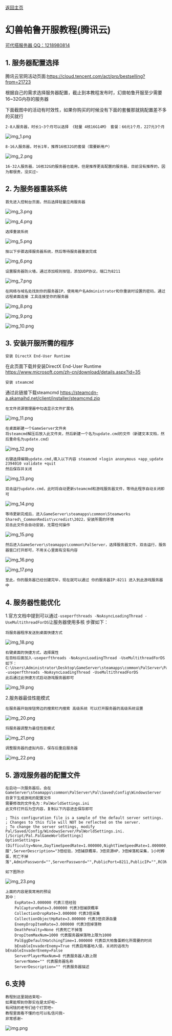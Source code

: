 [返回主页]()

# 幻兽帕鲁开服教程(腾讯云)

[可代搭服务器 QQ：1218980814](https://qm.qq.com/q/Q2so9bHBMk)

## 1. 服务器配置选择

腾讯云官网活动页面:https://cloud.tencent.com/act/pro/bestselling?from=21723

根据自己的需求选择服务器配置，截止到本教程发布时，幻兽帕鲁开服至少需要16~32G内存的服务器

下面截图中的活动有时效性，如果你购买的时候没有下面的套餐那就挑配置差不多的买就行

    2-8人服务器，时长1~3个月可以选择 《轻量 4核16G14M》 套餐：66元1个月，227元3个月

![img_1.png](PalServerGuide/img_1.png)

    8-16人服务器，时长1年，推荐16核32G的套餐（需要新用户）

![img_2.png](PalServerGuide/img_2.png)

    16-32人服务器，16核32G的服务器也能用，但是推荐更高配置的服务器，目前没有推荐的，因为都很贵，没买过~

## 2. 为服务器重装系统

    首先进入控制台页面，然后选择轻量应用服务器

![img_3.png](PalServerGuide/img_3.png)

![img_4.png](PalServerGuide/img_4.png)

    选择重装系统

![img_5.png](PalServerGuide/img_5.png)

    按以下步骤选择服务器系统，然后等待服务器重装完成

![img_6.png](PalServerGuide/img_6.png)

    设置服务器防火墙，通过添加规则按钮，添加UDP协议，端口为8211

![img_7.png](PalServerGuide/img_7.png)

    在网络与域名处找到你的服务器IP，使用用户名Administrator和你重装时设置的密码，通过 远程桌面连接 工具连接至你的服务器

![img_8.png](PalServerGuide/img_8.png)

![img_9.png](PalServerGuide/img_9.png)

![img_10.png](PalServerGuide/img_10.png)

## 3. 安装开服所需的程序

    安装 DirectX End-User Runtime

在此页面下载并安装DirectX End-User Runtime https://www.microsoft.com/zh-cn/download/details.aspx?id=35

    安装 steamcmd

通过此链接下载steamcmd https://steamcdn-a.akamaihd.net/client/installer/steamcmd.zip

    在文件资源管理器中勾选显示文件扩展名

![img_11.png](PalServerGuide/img_11.png)

    在桌面新建一个GameServer文件夹
    将steamcmd解压后放入此文件夹，然后新建一个名为update.cmd的文件（新建文本文档，然后重命名为update.cmd）

![img_12.png](PalServerGuide/img_12.png)

    右键选择编辑update.cmd,填入以下内容 steamcmd +login anonymous +app_update 2394010 validate +quit
    然后保存并关闭

![img_13.png](PalServerGuide/img_13.png)

    双击运行update.cmd，此时将自动更新steamcmd和游戏服务器文件，等待此程序自动关闭即可

![img_14.png](PalServerGuide/img_14.png)

    等待更新完成后，进入GameServer\steamapps\common\Steamworks Shared\_CommonRedist\vcredist\2022，安装所需的环境
    双击此文件会自动安装，无需任何操作

![img_15.png](PalServerGuide/img_15.png)

    然后进入GameServer\steamapps\common\PalServer，选择服务器文件，双击运行，服务器窗口打开即可，不用关心里面有没有内容

![img_16.png](PalServerGuide/img_16.png)

![img_17.png](PalServerGuide/img_17.png)

    至此，你的服务器已经创建完毕，现在就可以通过 你的服务器IP:8211 进入到此游戏服务器中

## 4. 服务器性能优化

1.官方文档中提到可以通过`-useperfthreads -NoAsyncLoadingThread -UseMultithreadForDS`让服务器使用多核
步骤如下：

    将服务器程序发送到桌面快捷方式

![img_18.png](PalServerGuide/img_18.png)

    右键桌面的快捷方式，选择属性
    在目标后面加入-useperfthreads -NoAsyncLoadingThread -UseMultithreadForDS
    如下：
    C:\Users\Administrator\Desktop\GameServer\steamapps\common\PalServer\PalServer.exe -useperfthreads -NoAsyncLoadingThread -UseMultithreadForDS
    此后通过此快捷方式启动游戏服务器即可

![img_19.png](PalServerGuide/img_19.png)

2.服务器最佳性能模式

    在服务器开始按钮旁边的搜索栏内搜索 高级系统 可以打开服务器的高级系统设置

![img_20.png](PalServerGuide/img_20.png)

    将服务器调整为最佳性能模式

![img_21.png](PalServerGuide/img_21.png)

    调整服务器的虚拟内存，保存后重启服务器

![img_22.png](PalServerGuide/img_22.png)

## 5. 游戏服务器的配置文件

    在启动一次服务器后，会在GameServer\steamapps\common\PalServer\Pal\Saved\Config\WindowsServer
    目录下生成游戏的配置文件
    需要修改的文件名为：PalWorldSettings.ini
    此文件打开后为空内容，复制以下内容进去保存即可
    
    ; This configuration file is a sample of the default server settings.
    ; Changes to this file will NOT be reflected on the server.
    ; To change the server settings, modify Pal/Saved/Config/WindowsServer/PalWorldSettings.ini.
    [/Script/Pal.PalGameWorldSettings]
    OptionSettings=(Difficulty=None,DayTimeSpeedRate=1.000000,NightTimeSpeedRate=1.000000,ExpRate=3.000000,PalCaptureRate=3.000000,PalSpawnNumRate=1.000000,PalDamageRateAttack=1.000000,PalDamageRateDefense=1.000000,PlayerDamageRateAttack=1.000000,PlayerDamageRateDefense=1.000000,PlayerStomachDecreaceRate=1.000000,PlayerStaminaDecreaceRate=1.000000,PlayerAutoHPRegeneRate=1.000000,PlayerAutoHpRegeneRateInSleep=1.000000,PalStomachDecreaceRate=1.000000,PalStaminaDecreaceRate=1.000000,PalAutoHPRegeneRate=1.000000,PalAutoHpRegeneRateInSleep=1.000000,BuildObjectDamageRate=1.000000,BuildObjectDeteriorationDamageRate=1.000000,CollectionDropRate=3.000000,CollectionObjectHpRate=3.000000,CollectionObjectRespawnSpeedRate=1.000000,EnemyDropItemRate=3.000000,DeathPenalty=None,bEnablePlayerToPlayerDamage=False,bEnableFriendlyFire=False,bEnableInvaderEnemy=True,bActiveUNKO=False,bEnableAimAssistPad=True,bEnableAimAssistKeyboard=False,DropItemMaxNum=1000,DropItemMaxNum_UNKO=100,BaseCampMaxNum=128,BaseCampWorkerMaxNum=20,DropItemAliveMaxHours=1.000000,bAutoResetGuildNoOnlinePlayers=False,AutoResetGuildTimeNoOnlinePlayers=720.000000,GuildPlayerMaxNum=8,PalEggDefaultHatchingTime=1.000000,WorkSpeedRate=1.000000,bIsMultiplay=False,bIsPvP=False,bCanPickupOtherGuildDeathPenaltyDrop=False,bEnableNonLoginPenalty=True,bEnableFastTravel=True,bIsStartLocationSelectByMap=True,bExistPlayerAfterLogout=False,bEnableDefenseOtherGuildPlayer=False,CoopPlayerMaxNum=4,ServerPlayerMaxNum=8,ServerName="私服",ServerDescription="3倍经验，3倍捕获概率，3倍资源HP，3倍掉落和采集，1小时孵蛋，死亡不掉落",AdminPassword="",ServerPassword="",PublicPort=8211,PublicIP="",RCONEnabled=False,RCONPort=25575,Region="",bUseAuth=True,BanListURL="https://api.palworldgame.com/api/banlist.txt")
    
    如下图所示

![img_23.png](PalServerGuide/img_23.png)

    上面的内容是我常用的预设
    其中：
        ExpRate=3.000000 代表三倍经验
        PalCaptureRate=3.000000 代表3倍捕获概率
        CollectionDropRate=3.000000 代表3倍采集
        CollectionObjectHpRate=3.000000 代表3倍资源血量
        EnemyDropItemRate=3.000000 代表3倍掉落物
        DeathPenalty=None 代表死亡不掉落
        DropItemMaxNum=1000 代表服务器掉落物上限为1000
        PalEggDefaultHatchingTime=1.000000 代表巨大帕鲁蛋孵化所需要的时间
        bEnableInvaderEnemy=True 代表启用基地入侵，关闭的话改为bEnableInvaderEnemy=False
        ServerPlayerMaxNum=8 代表服务器人数上限
        ServerName="" 代表服务器名称
        ServerDescription="" 代表服务器描述

## 6.支持

    教程到这里就结束啦~
    如果能帮到你那实在是太好啦~
    有闲钱的老爷们给个打赏吧~
    教程里面看不懂的也可以私信问我~
    非常感谢~

![img.png](PalServerGuide/img.png)